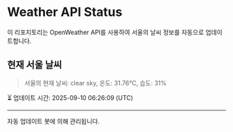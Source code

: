 
# Weather API Status

이 리포지토리는 OpenWeather API를 사용하여 서울의 날씨 정보를 자동으로 업데이트합니다.

## 현재 서울 날씨
> 서울의 현재 날씨: clear sky, 온도: 31.76°C, 습도: 31%

⏳ 업데이트 시간: 2025-09-10 06:26:09 (UTC)

---
자동 업데이트 봇에 의해 관리됩니다.

